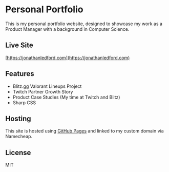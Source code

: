 # Personal Portfolio

This is my personal portfolio website, designed to showcase my work as a Product Manager with a background in Computer Science.

## Live Site
[https://jonathanledford.com](https://jonathanledford.com)

## Features
- Blitz.gg Valorant Lineups Project
- Twitch Partner Growth Story
- Product Case Studies (My time at Twitch and Blitz)
- Sharp CSS

## Hosting
This site is hosted using [GitHub Pages](https://pages.github.com) and linked to my custom domain via Namecheap.

## License
MIT
